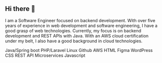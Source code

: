 ## Hi there 👋
I am a Software Engineer focused on backend development. 
With over five years of experience in web development and software engineering, I have a good grasp of web technologies. Currently, my focus is on backend development and REST APIs with Java. With an AWS cloud certification under my belt, I also have a good background in cloud technologies.

Java/Spring boot
PHP/Laravel
Linux
Github
AWS
HTML
Figma
WordPress
CSS
REST API
Microservices
Javascript

<!--
**Zikichips/zikichips** is a ✨ _special_ ✨ repository because its `README.md` (this file) appears on your GitHub profile.

Here are some ideas to get you started:

- 🔭 I’m currently working on ...
- 🌱 I’m currently learning ...
- 👯 I’m looking to collaborate on ...
- 🤔 I’m looking for help with ...
- 💬 Ask me about ...
- 📫 How to reach me: ...
- 😄 Pronouns: ...
- ⚡ Fun fact: ...
-->
